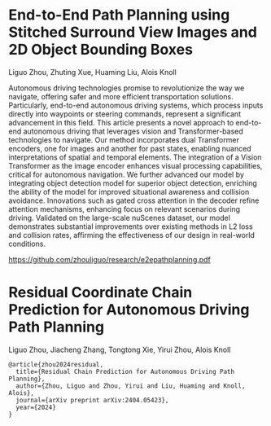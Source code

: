 # End-to-End Path Planning using Stitched Surround View Images and 2D Object Bounding Boxes

Liguo Zhou, Zhuting Xue, Huaming Liu, Alois Knoll

Autonomous driving technologies promise to revolutionize the way we navigate, offering safer and more efficient transportation solutions. Particularly, end-to-end autonomous driving systems, which process inputs directly into waypoints or steering commands, represent a significant advancement in this field. This article presents a novel approach to end-to-end autonomous driving that leverages vision and Transformer-based technologies to navigate. Our method incorporates dual Transformer encoders, one for images and another for past states, enabling nuanced interpretations of spatial and temporal elements. The integration of a Vision Transformer as the image encoder enhances visual processing capabilities, critical for autonomous navigation. We further advanced our model by integrating object detection model for superior object detection, enriching the ability of the model for improved situational awareness and collision avoidance. Innovations such as gated cross attention in the decoder refine attention mechanisms, enhancing focus on relevant scenarios during driving. Validated on the large-scale nuScenes dataset, our model demonstrates substantial improvements over existing methods in L2 loss and collision rates, affirming the effectiveness of our design in real-world conditions.

https://github.com/zhouliguo/research/e2epathplanning.pdf
# Residual Coordinate Chain Prediction for Autonomous Driving Path Planning

Liguo Zhou, Jiacheng Zhang, Tongtong Xie, Yirui Zhou, Alois Knoll

```
@article{zhou2024residual,
  title={Residual Chain Prediction for Autonomous Driving Path Planning},
  author={Zhou, Liguo and Zhou, Yirui and Liu, Huaming and Knoll, Alois},
  journal={arXiv preprint arXiv:2404.05423},
  year={2024}
}
```